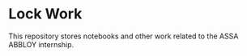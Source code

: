 # Lock Work

This repository stores notebooks and other work related to the ASSA ABBLOY internship.

